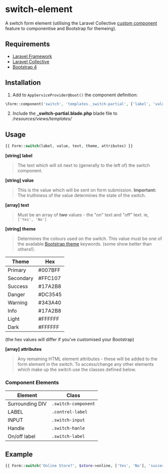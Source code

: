 # switch-element
A switch form element (utilising the Laravel Collective [custom component](https://laravelcollective.com/docs/master/html#custom-components) feature to componentise and Bootstrap for themeing).

## Requirements
- [Laravel Framework](https://laravel.com/)
- [Laravel Collective](https://laravelcollective.com/)
- [Bootstrap 4](https://getbootstrap.com/docs/4.0/getting-started/introduction/)

## Installation
1. Add to `AppServiceProvider@boot()` the component definition:

```php
\Form::component('switch', 'templates._switch-partial', ['label', 'value', 'text' => ['Yes', 'No'], 'color' => 'success', 'attributes' => []]);
```

2. Include the **_switch-partial.blade.php** blade file to _/resources/views/templates/_

## Usage
```php
{{ Form::switch(label, value, text, theme, attributes) }}
```

**[string] label**
> The text which will sit next to (generally to the left of) the switch component.

**[string] value**
> This is the value which will be sent on form submission.
> **Important:** The truthiness of the value determines the state of the switch.

**[array] text**
> Must be an array of **two** values - the "on" text and "off" text.
> ie, `['Yes', 'No']`

**[string] theme**
> Determines the colours used on the switch. This value must be one of the available [Bootstrap theme](https://getbootstrap.com/docs/4.0/getting-started/theming/#theme-colors) keywords. (some show better than others!).

|Theme|Hex|
| --- | --- |
|Primary|#007BFF|
|Secondary|#FFC107|
|Success|#17A2B8|
|Danger|#DC3545|
|Warning|#343A40|
|Info|#17A2B8|
|Light|#FFFFFF|
|Dark|#FFFFFF|
(the hex values will differ if you've customised your Bootstrap)

**[array] attributes**
> Any remaining HTML element attributes - these will be added to the form element in the switch. To access/change any other elements which make up the switch use the classes defined below.

### Component Elements
|Element|Class|
| --- | --- |
|Surrounding DIV|`.switch-component`|
|LABEL|`.control-label`|
|INPUT|`.switch-input`|
|Handle|`.switch-hanle`|
|On/off label|`.switch-label`|

## Example
```php
{{ Form::switch('Online Store?', $store->online, ['Yes', 'No'], 'success', ['class' => 'online_class']) }}
```
